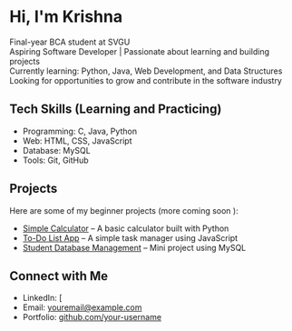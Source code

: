 # Hi, I'm Krishna

 Final-year BCA student at SVGU  
 Aspiring Software Developer | Passionate about learning and building projects  
 Currently learning: Python, Java, Web Development, and Data Structures  
 Looking for opportunities to grow and contribute in the software industry  



## Tech Skills (Learning and Practicing)
- Programming: C, Java, Python  
- Web: HTML, CSS, JavaScript  
- Database: MySQL  
- Tools: Git, GitHub  



##  Projects
Here are some of my beginner projects (more coming soon ):  

- [Simple Calculator](https://github.com/your-username/calculator) – A basic calculator built with Python  
- [To-Do List App](https://github.com/your-username/todo-app) – A simple task manager using JavaScript  
- [Student Database Management](https://github.com/your-username/student-db) – Mini project using MySQL  



##  Connect with Me
- LinkedIn: [ 
- Email: youremail@example.com  
- Portfolio: [github.com/your-username](https://github.com/your-username)
